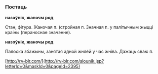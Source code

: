 ### Постаць
**назоўнік, жаночы род**

Стан, фігура. Жаночая п. (стройная п. Значная п. у палітычным жыцці краіны (пераноснае значэнне).

**назоўнік, жаночы род**

Палоска збажыны, занятая адной жняёй у час жніва. Дажаць сваю п.

<a rel="author">[http://rv-blr.com/](http://rv-blr.com/slounik.jsp?letterId=0&maskId=0&pageId=2395)</a>
